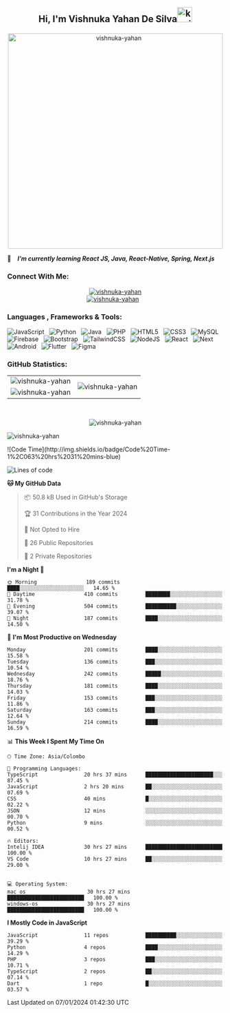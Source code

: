 ## <p align ="center">Hi, I'm Vishnuka Yahan De Silva<img src="https://media.giphy.com/media/hvRJCLFzcasrR4ia7z/giphy.gif" alt= "kavindu-mane" width="35"> </p>

<div align = "center">
    <img src = "https://github.com/kavindu-mane/kavindu-mane/blob/main/Code%20typing-bro.svg" alt= "vishnuka-yahan" width="500"/>
</div>

🌱 &ensp; ***I’m currently learning React JS, Java, React-Native, Spring, Next.js***

### Connect With Me:
<div align="center">
    <a href="https://www.instagram.com/lucas_de_silva0/?hl=en"><img src="https://img.shields.io/badge/Instagram-Vishnuka%20%20Yahan-%23E4405F?style=flat&logo=instagram&logoColor=white" alt="vishnuka-yahan"/></a><br>
    <a href="https://www.linkedin.com/in/vishnuka-yahan-870063262/"><img src="https://img.shields.io/badge/LinkedIn-Vishnuka%20%20Yahan-%230077B5?style=flat&logo=linkedin&logoColor=white" alt="vishnuka-yahan"/></a>&nbsp; &nbsp;
</div>

### Languages , Frameworks & Tools:
![JavaScript](https://img.shields.io/badge/javascript-1B2430.svg?style=for-the-badge&logo=javascript&logoColor=%23F7DF1E) &nbsp;
![Python](https://img.shields.io/badge/python-1B2430.svg?style=for-the-badge&logo=python&logoColor=ffdd54) &nbsp;
![Java](https://img.shields.io/badge/java-1B2430.svg?style=for-the-badge&logo=openjdk&logoColor=white) &nbsp;
![PHP](https://img.shields.io/badge/php-1B2430.svg?style=for-the-badge&logo=php&logoColor=white) &nbsp;
![HTML5](https://img.shields.io/badge/html5-1B2430.svg?style=for-the-badge&logo=html5&logoColor=white) &nbsp;
![CSS3](https://img.shields.io/badge/css3-1B2430.svg?style=for-the-badge&logo=css3&logoColor=white) &nbsp;
![MySQL](https://img.shields.io/badge/mysql-1B2430.svg?style=for-the-badge&logo=mysql&logoColor=white) &nbsp;
![Firebase](https://img.shields.io/badge/firebase-1B2430.svg?style=for-the-badge&logo=firebase) &nbsp;
![Bootstrap](https://img.shields.io/badge/bootstrap-1B2430.svg?style=for-the-badge&logo=bootstrap&logoColor=white) &nbsp;
![TailwindCSS](https://img.shields.io/badge/tailwindcss-1B2430.svg?style=for-the-badge&logo=tailwindcss&logoColor=white) &nbsp;
![NodeJS](https://img.shields.io/badge/node.js-1B2430.svg?style=for-the-badge&logo=node.js&logoColor=white) &nbsp;
![React](https://img.shields.io/badge/react-1B2430.svg?style=for-the-badge&logo=react&logoColor=%2361DAFB) &nbsp;
![Next](https://img.shields.io/badge/next.js-1B2430.svg?style=for-the-badge&logo=next.js&logoColor=white) &nbsp;
![Android](https://img.shields.io/badge/android-1B2430.svg?style=for-the-badge&logo=android&logoColor=%2361DAFB) &nbsp;
![Flutter](https://img.shields.io/badge/flutter-1B2430.svg?style=for-the-badge&logo=flutter&logoColor=%2342A5F5) &nbsp;
![Figma](https://img.shields.io/badge/figma-1B2430.svg?style=for-the-badge&logo=figma&logoColor=white) &nbsp;


### GitHub Statistics:

<div align="center">
    <table>
        <tr>
            <td align="right">
                <img src="https://github-readme-stats.vercel.app/api?username=vishnuka084&theme=blue-green&hide_border=false&include_all_commits=false&count_private=false" alt="vishnuka-yahan" />
            </td>
            <td rowspan="2">
                <img src="https://github-readme-stats.vercel.app/api/top-langs/?username=vishnuka084&theme=blue-green&hide_border=false&include_all_commits=false&count_private=false&langs_count=8" alt="vishnuka-yahan" />
            </td>
        </tr>
        <tr>
            <td>
                <img src="https://github-readme-streak-stats.herokuapp.com/?user=vishnuka084&theme=blue-green&hide_border=false" alt="vishnuka-yahan" />
            </td>
        </tr>
    </table>
</div>
 <br>


 <p align="center"><img align="center" src="https://github-profile-trophy.vercel.app/?username=vishnuka084&theme=radical&no-frame=false&no-bg=false&margin-w=5&margin-h=5&column=4" alt="vishnuka-yahan" /></p>

<p align="left"> <img src="https://komarev.com/ghpvc/?username=vishnuka084&label=Profile%20views&color=0e75b6&style=flat" alt="vishnuka-yahan" /> </p>
<!--START_SECTION:waka-->
![Code Time](http://img.shields.io/badge/Code%20Time-1%2C063%20hrs%2031%20mins-blue)

![Lines of code](https://img.shields.io/badge/From%20Hello%20World%20I%27ve%20Written-404.8%20thousand%20lines%20of%20code-blue)

**🐱 My GitHub Data** 

> 📦 50.8 kB Used in GitHub's Storage 
 > 
> 🏆 31 Contributions in the Year 2024
 > 
> 🚫 Not Opted to Hire
 > 
> 📜 26 Public Repositories 
 > 
> 🔑 2 Private Repositories
 > 
**I'm a Night 🦉** 

```text
🌞 Morning                189 commits         ████░░░░░░░░░░░░░░░░░░░░░   14.65 % 
🌆 Daytime                410 commits         ████████░░░░░░░░░░░░░░░░░   31.78 % 
🌃 Evening                504 commits         ██████████░░░░░░░░░░░░░░░   39.07 % 
🌙 Night                  187 commits         ████░░░░░░░░░░░░░░░░░░░░░   14.50 % 
```
📅 **I'm Most Productive on Wednesday** 

```text
Monday                   201 commits         ████░░░░░░░░░░░░░░░░░░░░░   15.58 % 
Tuesday                  136 commits         ███░░░░░░░░░░░░░░░░░░░░░░   10.54 % 
Wednesday                242 commits         █████░░░░░░░░░░░░░░░░░░░░   18.76 % 
Thursday                 181 commits         ████░░░░░░░░░░░░░░░░░░░░░   14.03 % 
Friday                   153 commits         ███░░░░░░░░░░░░░░░░░░░░░░   11.86 % 
Saturday                 163 commits         ███░░░░░░░░░░░░░░░░░░░░░░   12.64 % 
Sunday                   214 commits         ████░░░░░░░░░░░░░░░░░░░░░   16.59 % 
```


📊 **This Week I Spent My Time On** 

```text
🕑︎ Time Zone: Asia/Colombo

💬 Programming Languages: 
TypeScript               20 hrs 37 mins      ██████████████████████░░░   87.45 % 
JavaScript               2 hrs 20 mins       ██░░░░░░░░░░░░░░░░░░░░░░░   07.69 % 
CSS                      40 mins             █░░░░░░░░░░░░░░░░░░░░░░░░   02.22 % 
JSON                     12 mins             ░░░░░░░░░░░░░░░░░░░░░░░░░   00.70 % 
Python                   9 mins              ░░░░░░░░░░░░░░░░░░░░░░░░░   00.52 % 

🔥 Editors: 
Intelij IDEA             30 hrs 27 mins      █████████████████████████   100.00 %
VS Code                  10 hrs 27 mins      ██░░░░░░░░░░░░░░░░░░░░░░░   29.00 % 


💻 Operating System: 
mac os                    30 hrs 27 mins      █████████████████████████   100.00 %
windows-os                30 hrs 27 mins      █████████████████████████   100.00 % 
```

**I Mostly Code in JavaScript** 

```text
JavaScript               11 repos            ██████████░░░░░░░░░░░░░░░   39.29 % 
Python                   4 repos             ████░░░░░░░░░░░░░░░░░░░░░   14.29 % 
PHP                      3 repos             ███░░░░░░░░░░░░░░░░░░░░░░   10.71 % 
TypeScript               2 repos             ██░░░░░░░░░░░░░░░░░░░░░░░   07.14 % 
Dart                     1 repo              █░░░░░░░░░░░░░░░░░░░░░░░░   03.57 % 
```

 Last Updated on 07/01/2024 01:42:30 UTC

